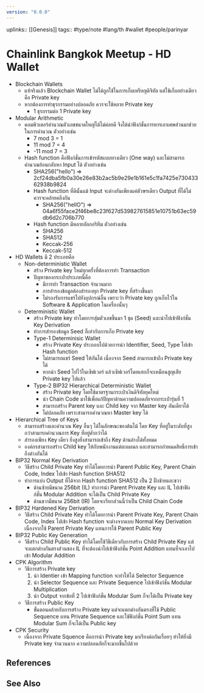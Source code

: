 ```yaml
---
version: "0.0.0"
---
```

uplinks:: [[Genesis]]
tags:: #type/note #lang/th #wallet #people/parinyar
# Chainlink Bangkok Meetup - HD Wallet
- Blockchain Wallets
	- แท้จริงแล้ว Blockchain Wallet ไม่ได้ถูกใช้ในการเก็บเหรียญดิจิทัล แต่ใช้เก็บอย่างเดียวคือ Private key
	- หากต้องการทำธุรกรรมอย่างปลอดภัย ควรจะใช้หลาย Private key 
		- 1  ธุรกรรมต่อ 1 Private key
- Modular Arithmetic
	- คอมพิวเตอร์คำนวณตัวเลขขนาดใหญ่ได้ไม่ค่อยดี จึงได้นำฟังก์ชั่นการหารเอาเศษส่วนมาช่วยในการคำนวณ ตัวอย่างเช่น
		- 7 mod 3 = 1
		- 11 mod 7 = 4
		- -11 mod 7 = 3
	- Hash function คือฟังก์ชั่นการเข้ารหัสแบบทางเดียว (One way) และไม่สามารถคำนวณย้อนกลับหา Input ได้ ตัวอย่างเช่น
		- SHA256("hello") => 2cf24dba5fb0a30e26e83b2ac5b9e29e1b161e5c1fa7425e73043362938b9824
		- Hash function ที่ดีนั้นแม้ Input จะต่างกันเพียงแค่ตัวษรเดียว Output ที่ได้ไม่ควรจะคล้ายคลีงกัน
			- SHA256("hellO") => 04a6f55face2f46be8c23f627d539827615851e10751b63ec59db6d2c706b770
		- Hash function มีหลายอัลกอริทึม ตัวอย่างเช่น
			- SHA256
			- SHA512
			- Keccak-256
			- Keccak-512
- HD Wallets มี 2 ประเภทคือ
	- Non-deterministic Wallet
		- สร้าง Private key ใหม่ทุกครั้งที่ต้องการทำ Transaction
		- ปัญหาของกระเป๋าประเภทนี้คือ
			- มีการทำ Transaction จำนวนมาก
			- การสำรองข้อมูลต้องสำรองทุก Private key ที่สร้างขึ้นมา
			- ไม่รองรับการแชร์ไปยังอุปกรณ์อื่น เพราะว่า Private key ถูกเก็บไว้ใน Software & Application ในเครื่องนั้นๆ
	- Deterministic Wallet 
		- สร้าง Private key ทำโดยการสุ่มตัวเลขขึ้นมา 1 ชุด (Seed) และนำไปเข้าฟังก์ชั่น Key Derivation 
		- ทำการสำรองข้อมูล Seed ก็เท่ากับการเก็บ Private key
		- Type-1 Determinisic Wallet
			- สร้าง Private Key ประกอบไปด้วยการนำ Identifier, Seed, Type ไปเข้า Hash function
			- ไม่สามารถแชร์ Seed ให้กันได้ เนื่องจาก Seed สามารถเข้าถึง Private key ได้
			- หากนำ Seed ไปไว้ในเซิฟเวอร์ แล้วเซิฟเวอร์โดยแฮกก็จะเหมือนสูญเสีย Private key ไปแล้ว
		- Type-2 BIP32 Hierarchical Deterministic Wallet
			- สร้าง Private key โดยใช้มาตรฐานกระเป๋าเงินดิจิทัลยุคใหม่
			- นำ Chain Code มาใช้เพื่อแก้ปัญหาด้านความปลอดภัยจากกระเป๋ารุ่นที่ 1
			- สามารถสร้าง Parent key และ Child key จาก Master key อันเดียวได้
			- ไม่ปลอดภัย เพราะสามารถคำนวณหา Master key ได้
- Hierarchical Tree of Keys
	- สามารถสร้างและคำนวณ Key อื่นๆ ได้ในลักษณะของต้นไม้ โดย Key ที่อยู่ในระดับที่สูงกว่าสามารถคำนวณการ Key ที่อยู่ต่ำกว่าได้
	- สำรองเพียง Key เดียว ยิ่งสูงยิ่งสามารถเข้าถึง Key ด้านล่างได้ทั้งหมด
	- องค์กรสามารถสร้าง Child key ให้กับพนักงานแต่ละแผนก และสามารถกำหนดสิทธิ์การเข้าถึงต่างกันได้
- BIP32 Normal Key Derivation
	- วิธีสร้าง Child Private Key ทำได้โดยการนำ Parent Public Key, Parent Chain Code, Index ไปเข้า Hash function SHA512
	- ทำการแบ่ง Output ที่ได้จาก Hash function SHA512 เป็น 2 ฝั่งซ้ายและขวา
		- ด้านซ้ายมีขนาด 256bit (IL) ทำการนำ Parent Private Key และ IL ไปเข้าฟังก์ชั่น Modular Addition จะได้เป็น Child Private Key
		- ด้านขวามีขนาด 256bit (IR) โดยจะเรียกส่วนนี้ว่าเป็น Child Chain Code
- BIP32 Hardened Key Derivation
	- วิธีสร้าง Child Private Key ทำได้โดยการนำ Parent Private Key, Parent Chain Code, Index ไปเข้า Hash function จะต่างจากแบบ Normal Key Derivation เนื่องจากใช้ Parent Private Key แทนการใช้ Parent Public Key
- BIP32 Public Key Generation
	- วิธีสร้าง Child Public Key ทำได้โดยใช้วิธีเดียวกับการสร้าง Child Private Key แต่จะแตกต่างกันตรงส่วนของ IL ที่จะต้องนำไปเข้าฟังก์ชั่น Point Addition แทนที่จะเอาไปเข้า Modular Addition
- CPK Algorithm
	- วิธีการสร้าง Private key
		1. นำ Identier เข้า Mapping function จะทำให้ได้ Selector Sequence
		2. นำ Selector Sequence และ Private Sequence ไปเข้าฟังก์ชั่น Modular Multiplication
		3. นำ Output จากข้อที่ 2 ไปเข้าฟังก์ชั่น Modular Sum ก็จะได้เป็น Private key
	- วิธีการสร้าง Public Key
		- ขั้นตอนคล้ายกับการสร้าง Private key แต่จะแตกต่างกันตรงที่ใช้ Public Sequence แทน Private Sequence และใช้ฟังก์ชั่น Point Sum แทน Modular Sum ก็จะได้เป็น Public key 
- CPK Security
	- เนื่องจาก Private Squence คือการนำ Private key มาเรียงต่อกันเรื่อยๆ ทำให้ยิ่งมี Private key จำนวนมาก ความปลอดภัยก็จะมากขึ้นไปด้วย

## References

## See Also

